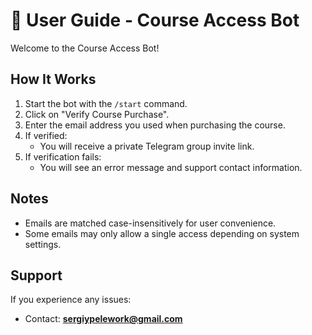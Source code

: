# 📘 User Guide - Course Access Bot

Welcome to the Course Access Bot!

## How It Works
1. Start the bot with the `/start` command.
2. Click on "Verify Course Purchase".
3. Enter the email address you used when purchasing the course.
4. If verified:
   - You will receive a private Telegram group invite link.
5. If verification fails:
   - You will see an error message and support contact information.

## Notes
- Emails are matched case-insensitively for user convenience.
- Some emails may only allow a single access depending on system settings.

## Support
If you experience any issues:
- Contact: **sergiypelework@gmail.com**